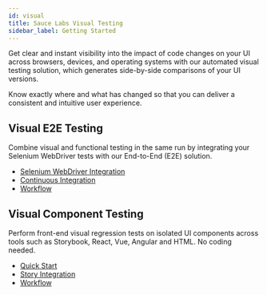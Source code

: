 ```yaml
---
id: visual
title: Sauce Labs Visual Testing
sidebar_label: Getting Started
---
```


Get clear and instant visibility into the impact of code changes on your UI across browsers, devices, and operating systems with our automated visual testing solution, which generates side-by-side comparisons of your UI versions.

Know exactly where and what has changed so that you can deliver a consistent and intuitive user experience.

<div className="box-wrapper" markdown="1">
<div className="box box1 card">
  <div className="container">
  <h2>Visual E2E Testing</h2>
  <p>Combine visual and functional testing in the same run by integrating your Selenium WebDriver tests with our End-to-End (E2E) solution.</p>
  <ul>
      <li><a href="/visual/e2e-testing/webdriver-integration">Selenium WebDriver Integration</a></li>
      <li><a href="/visual/e2e-testing/integrations/continuous-integration">Continuous Integration</a></li>
      <li><a href="/visual/e2e-testing/workflow/review-workflow">Workflow</a></li>
  </ul>
  </div>
</div>
<div className="box box2 card">
  <div className="container">
  <h2>Visual Component Testing</h2>
  <p>Perform front-end visual regression tests on isolated UI components across tools such as Storybook, React, Vue, Angular and HTML. No coding needed.
  </p>
  <ul>
      <li><a href="/visual/component-testing/setup">Quick Start</a></li>
      <li><a href="/visual/component-testing/testing-interactions">Story Integration</a></li>
      <li><a href="/visual/component-testing/workflow/review-workflow">Workflow</a></li>
  </ul>
  </div>
</div>
</div>
